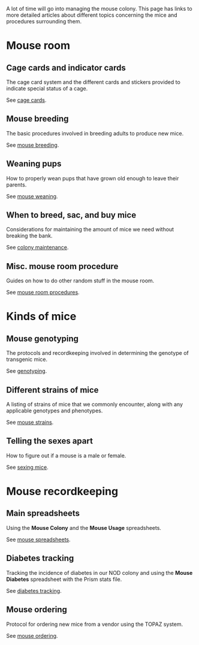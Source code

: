 <!-- TITLE: Mouse Management Index -->

A lot of time will go into managing the mouse colony. This page has links to more detailed articles about different topics concerning the mice and procedures surrounding them.
# Mouse room
## Cage cards and indicator cards
The cage card system and the different cards and stickers provided to indicate special status of a cage.

See [cage cards](/mouses/cage-cards).
## Mouse breeding
The basic procedures involved in breeding adults to produce new mice.

See [mouse breeding](/mouses/mouse-breeding).

## Weaning pups
How to properly wean pups that have grown old enough to leave their parents.

See [mouse weaning](/mouses/mouse-weaning).
## When to breed, sac, and buy mice
Considerations for maintaining the amount of mice we need without breaking the bank.

See [colony maintenance](/mouses/colony-maintenance).

## Misc. mouse room procedure
Guides on how to do other random stuff in the mouse room.

See [mouse room procedures](/mouses/room-procedures).
# Kinds of mice
## Mouse genotyping
The protocols and recordkeeping involved in determining the genotype of transgenic mice.

See [genotyping](/mouses/genotyping).
## Different strains of mice
A listing of strains of mice that we commonly encounter, along with any applicable genotypes and phenotypes.

See [mouse strains](/mouses/mouse-strains).
## Telling the sexes apart
How to figure out if a mouse is a male or female.

See [sexing mice](/mouses/sexing).
# Mouse recordkeeping
## Main spreadsheets
Using the **Mouse Colony** and the **Mouse Usage** spreadsheets.

See [mouse spreadsheets](/mouses/spreadsheets).

## Diabetes tracking
Tracking the incidence of diabetes in our NOD colony and using the **Mouse Diabetes** spreadsheet with the Prism stats file.

See [diabetes tracking](/mouses/diabetes).

## Mouse ordering
Protocol for ordering new mice from a vendor using the TOPAZ system.

See [mouse ordering](/mouses/mouse-ordering).